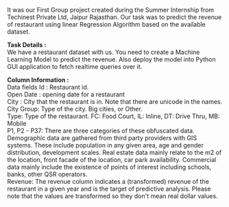 It was our First Group project created during the Summer Internship from Techinest Private Ltd, Jaipur Rajasthan. Our task was to predict the revenue of restaurant using linear Regression Algorithm based on the available dataset.<br>

**Task Details :**<br>
We have a restaurant dataset with us. You need to create a Machine Learning Model to predict the revenue. Also deploy the model into Python GUI application to fetch realtime queries over it.<br>

**Column Information :**<br>
Data fields
Id : Restaurant id.<br>
Open Date : opening date for a restaurant<br>
City : City that the restaurant is in. Note that there are unicode in the names.<br>
City Group: Type of the city. Big cities, or Other.<br>
Type: Type of the restaurant. FC: Food Court, IL: Inline, DT: Drive Thru, MB: Mobile<br>
P1, P2 - P37: There are three categories of these obfuscated data. Demographic data are gathered from third party providers with GIS systems. These include population in any given area, age and gender distribution, development scales. Real estate data mainly relate to the m2 of the location, front facade of the location, car park availability. Commercial data mainly include the existence of points of interest including schools, banks, other QSR operators.<br>
Revenue: The revenue column indicates a (transformed) revenue of the restaurant in a given year and is the target of predictive analysis. Please note that the values are transformed so they don't mean real dollar values.
